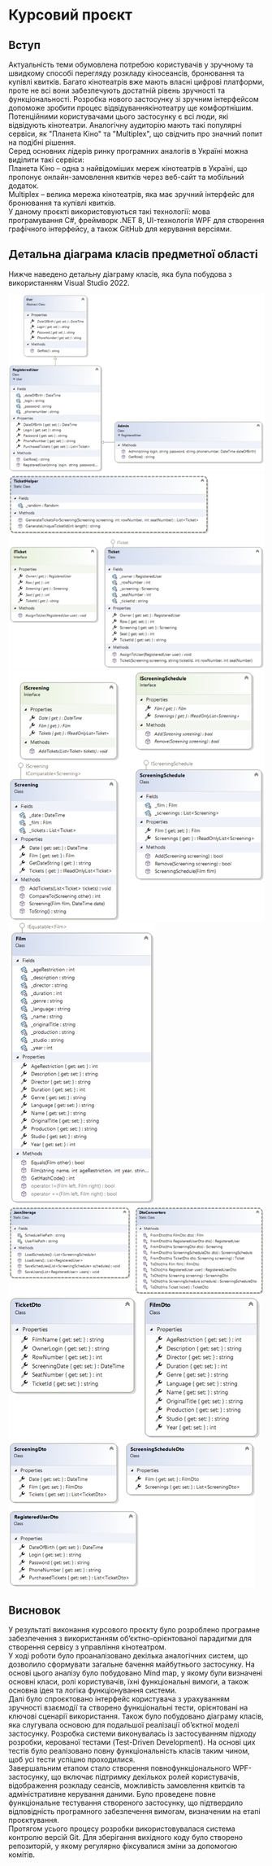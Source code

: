 # Курсовий проєкт

## Вступ
Актуальність теми обумовлена потребою користувачів у зручному та швидкому способі перегляду розкладу кіносеансів, бронювання та купівлі квитків. Багато кінотеатрів вже мають власні цифрові платформи, проте не всі вони забезпечують достатній рівень зручності та функціональності. Розробка нового застосунку зі зручним інтерфейсом допоможе зробити процес відвідуваннякінотеатру ще комфортнішим.  
Потенційними користувачами цього застосунку є всі люди, які відвідують кінотеатри. Аналогічну аудиторію мають такі популярні сервіси, як "Планета Кіно" та "Multiplex", що свідчить про значний попит на подібні рішення.  
Серед основних лідерів ринку програмних аналогів в Україні можна виділити такі сервіси:  
Планета Кіно – одна з найвідоміших мереж кінотеатрів в Україні, що пропонує онлайн-замовлення квитків через веб-сайт та мобільний додаток.  
Multiplex – велика мережа кінотеатрів, яка має зручний інтерфейс для бронювання та купівлі квитків.  
У даному проєкті використовуються такі технології: мова програмування C#, фреймворк .NET 8, UI-технологія WPF для створення графічного інтерфейсу, а також GitHub для керування версіями. 

## Детальна діаграма класів предметної області
Нижче наведено детальну діаграму класів, яка була побудова з використанням Visual Studio 2022.

![Головне меню](Assets/1.png)
![Головне меню](Assets/2.png)
![Головне меню](Assets/3.png)
![Головне меню](Assets/4.png)
![Головне меню](Assets/5.png)
![Головне меню](Assets/6.png)
![Головне меню](Assets/7.png)

## Висновок

У результаті виконання курсового проєкту було розроблено програмне  забезпечення з використанням об’єктно-орієнтованої парадигми для створення сервісу з управління кінотеатром.  
У ході роботи було проаналізовано декілька аналогічних систем, що 
дозволило сформувати загальне бачення майбутнього застосунку. На основі 
цього аналізу було побудовано Mind map, у якому були визначені основні класи, 
ролі користувачів, їхні функціональні вимоги, а також основна ідея та логіка 
функціонування системи.  
Далі було спроєктовано інтерфейс користувача з урахуванням зручності 
взаємодії та створено функціональні тести, орієнтовані на ключові сценарії 
використання. Також було побудовано діаграму класів, яка слугувала основою 
для подальшої реалізації об’єктної моделі застосунку. 
Розробка системи виконувалась із застосуванням підходу розробки, 
керованої тестами (Test-Driven Development). На основі цих тестів було 
реалізовано повну функціональність класів таким чином, щоб усі тести успішно 
проходилися.  
Завершальним етапом стало створення повнофункціонального WPF-
застосунку, що включає підтримку декількох ролей користувачів, відображення 
розкладу сеансів, можливість замовлення квитків та адміністративне керування 
даними. Було проведене повне функціональне тестування створеного 
застосунку, що підтвердило відповідність програмного забезпечення вимогам, 
визначеним на етапі проєктування.  
Протягом усього процесу розробки використовувалася система контролю 
версій Git. Для зберігання вихідного коду було створено репозиторій, у якому 
регулярно фіксувалися зміни за допомогою комітів. 
